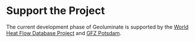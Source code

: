 # Support the Project

The current development phase of Geoluminate is supported by the [World Heat Flow Database Project](https://www.heatflow.world) and [GFZ Potsdam](https://www.gfz-potsdam.de/en/).
